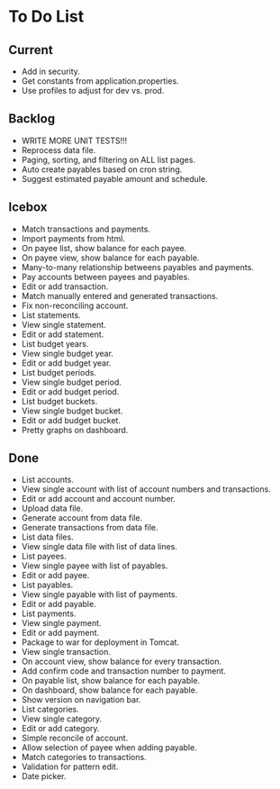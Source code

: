# To Do List

## Current
- Add in security.
- Get constants from application.properties.
- Use profiles to adjust for dev vs. prod.

## Backlog
- WRITE MORE UNIT TESTS!!!
- Reprocess data file.
- Paging, sorting, and filtering on ALL list pages.
- Auto create payables based on cron string.
- Suggest estimated payable amount and schedule.

## Icebox
- Match transactions and payments.
- Import payments from html.
- On payee list, show balance for each payee. 
- On payee view, show balance for each payable.
- Many-to-many relationship betweens payables and payments.
- Pay accounts between payees and payables.
- Edit or add transaction.
- Match manually entered and generated transactions.
- Fix non-reconciling account.
- List statements.
- View single statement.
- Edit or add statement.
- List budget years.
- View single budget year.
- Edit or add budget year.
- List budget periods.
- View single budget period.
- Edit or add budget period.
- List budget buckets.
- View single budget bucket.
- Edit or add budget bucket.
- Pretty graphs on dashboard.

## Done
- List accounts.
- View single account with list of account numbers and transactions.
- Edit or add account and account number.
- Upload data file.
- Generate account from data file.
- Generate transactions from data file.
- List data files.
- View single data file with list of data lines.
- List payees.
- View single payee with list of payables.
- Edit or add payee.
- List payables.
- View single payable with list of payments.
- Edit or add payable.
- List payments.
- View single payment.
- Edit or add payment.
- Package to war for deployment in Tomcat.
- View single transaction.
- On account view, show balance for every transaction.
- Add confirm code and transaction number to payment.
- On payable list, show balance for each payable.
- On dashboard, show balance for each payable.
- Show version on navigation bar.
- List categories.
- View single category.
- Edit or add category.
- Simple reconcile of account.
- Allow selection of payee when adding payable.
- Match categories to transactions.
- Validation for pattern edit.
- Date picker.
